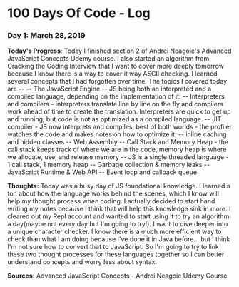# 100 Days Of Code - Log

### Day 1: March 28, 2019 

**Today's Progress**: Today I finished section 2 of Andrei Neagoie's Advanced JavaScript Concepts Udemy course. I also started an algorithm from Cracking the Coding Interview that I want to cover more deeply tomorrow because I know there is a way to cover it way ASCII checking. I learned several concepts that I had forgotten over time. The topics I covered today are -- 
-- The JavaScript Engine
-- JS being both an interpreted and a compiled language, depending on the implementation of it.
-- Interpreters and compilers - interpreters translate line by line on the fly and compilers work ahead of time to create the translation. Interpreters are quick to get up and running, but code is not as optimized as a compiled language.
-- JIT compiler - JS now interprets and compiles, best of both worlds - the profiler watches the code and makes notes on how to optimize it.
-- inline caching and hidden classes
-- Web Assembly
-- Call Stack and Memory Heap - the call stack keeps track of where we are in the code, memory heap is where we allocate, use, and release memory
-- JS is a single threaded language - 1 call stack, 1 memory heap
-- Garbage collection & memory leaks
-- JavaScript Runtime & Web API
-- Event loop and callback queue


**Thoughts:** Today was a busy day of JS foundational knowledge. I learned a ton about how the language works behind the scenes, which I know will help my thought process when coding. I actually decided to start hand writing my notes because I think that will help this knowledge sink in more. I cleared out my Repl account and wanted to start using it to try an algorithm a day(maybe not every day but I'm going to try!). I want to dive deeper into a unique character checker. I know there is a much more efficient way to check than what I am doing because I've done it in Java before... but I think I'm not sure how to convert that to JavaScript. So I'm going to try to link these two thought processes for these languages together so I can better understand concepts and worry less about syntax.

**Sources:**  Advanced JavaScript Concepts - Andrei Neagoie Udemy Course
